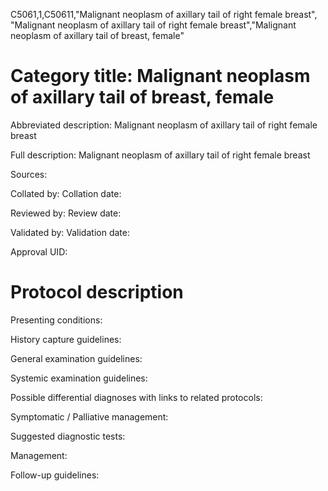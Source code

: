 C5061,1,C50611,"Malignant neoplasm of axillary tail of right female breast", "Malignant neoplasm of axillary tail of right female breast","Malignant neoplasm of axillary tail of breast, female"
# Category title: Malignant neoplasm of axillary tail of breast, female

Abbreviated description: Malignant neoplasm of axillary tail of right female breast

Full description: Malignant neoplasm of axillary tail of right female breast

Sources:

Collated by:
Collation date:

Reviewed by:
Review date:

Validated by:
Validation date:

Approval UID:

# Protocol description

Presenting conditions:

History capture guidelines:

General examination guidelines:

Systemic examination guidelines:

Possible differential diagnoses with links to related protocols:

Symptomatic / Palliative management:

Suggested diagnostic tests:

Management:

Follow-up guidelines:
